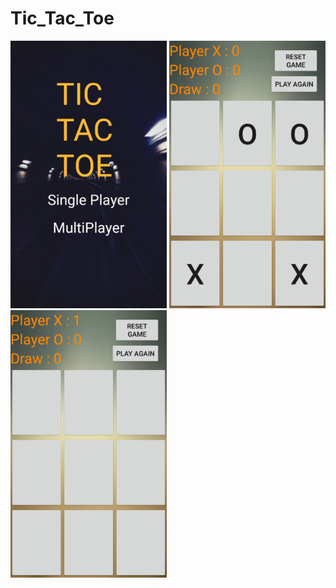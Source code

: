 # Tic_Tac_Toe
<img src = "img/MainScreen.jpg" width= "250px">
<img src = "img/GameScreen.jpg" width= "250px">
<img src = "img/ScoreCount.jpg" width= "250px">
